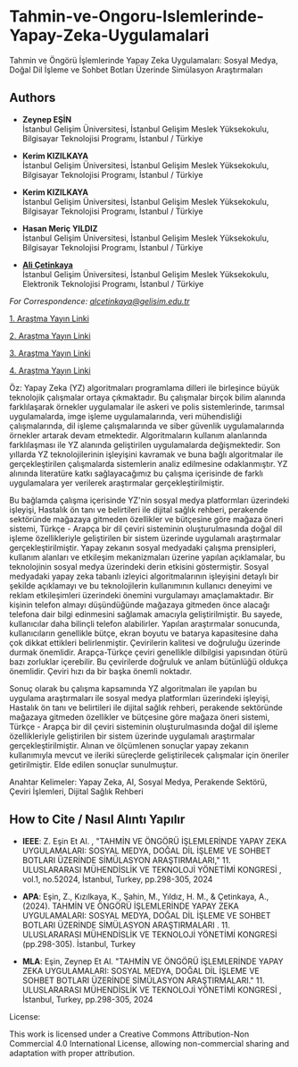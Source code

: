 # Tahmin-ve-Ongoru-Islemlerinde-Yapay-Zeka-Uygulamalari

Tahmin ve Öngörü İşlemlerinde Yapay Zeka Uygulamaları: Sosyal Medya, Doğal Dil İşleme ve Sohbet Botları Üzerinde Simülasyon Araştırmaları

## Authors

- **Zeynep EŞİN**  
  İstanbul Gelişim Üniversitesi, İstanbul Gelişim Meslek Yüksekokulu, Bilgisayar Teknolojisi Programı, İstanbul / Türkiye
  
- **Kerim KIZILKAYA**  
  İstanbul Gelişim Üniversitesi, İstanbul Gelişim Meslek Yüksekokulu, Bilgisayar Teknolojisi Programı, İstanbul / Türkiye

- **Kerim KIZILKAYA**  
  İstanbul Gelişim Üniversitesi, İstanbul Gelişim Meslek Yüksekokulu, Bilgisayar Teknolojisi Programı, İstanbul / Türkiye
  
- **Hasan Meriç YILDIZ**  
  İstanbul Gelişim Üniversitesi, İstanbul Gelişim Meslek Yüksekokulu, Bilgisayar Teknolojisi Programı, İstanbul / Türkiye

- [**Ali Çetinkaya**](https://scholar.google.com.tr/citations?user=XSEW-NcAAAAJ)  
  İstanbul Gelişim Üniversitesi, İstanbul Gelişim Meslek Yüksekokulu, Elektronik Teknolojisi Programı, İstanbul / Türkiye
  
*For Correspondence: alcetinkaya@gelisim.edu.tr*

[1. Araştma Yayın Linki](https://scholar.google.com.tr/citations?view_op=view_citation&hl=tr&user=XSEW-NcAAAAJ&sortby=pubdate&citation_for_view=XSEW-NcAAAAJ:7PzlFSSx8tAC)

[2. Araştma Yayın Linki](https://avesis.gelisim.edu.tr/yayin/b042e3b3-b6ab-471c-888e-f50b6ce1fae3/tahmin-ve-ongoru-islemlerinde-yapay-zeka-uygulamalari-sosyal-medya-dogal-dil-isleme-ve-sohbet-botlari-uzerinde-simulasyon-arastirmalari)

[3. Araştma Yayın Linki](https://www.researchgate.net/publication/379958684_TAHMIN_VE_ONGORU_ISLEMLERINDE_YAPAY_ZEKA_UYGULAMALARI_SOSYAL_MEDYA_DOGAL_DIL_ISLEME_VE_SOHBET_BOTLARI_UZERINDE_SIMULASYON_ARASTIRMALARI)

[4. Araştma Yayın Linki](https://www.instagram.com/p/C4k-F6mNcZb/)

Öz:
Yapay Zeka (YZ) algoritmaları programlama dilleri ile birleşince büyük teknolojik çalışmalar ortaya çıkmaktadır. Bu çalışmalar birçok bilim alanında farklılaşarak örnekler uygulamalar ile askeri ve polis sistemlerinde, tarımsal uygulamalarda, imge işleme uygulamalarında, veri mühendisliği çalışmalarında, dil işleme çalışmalarında ve siber güvenlik uygulamalarında örnekler artarak devam etmektedir. Algoritmaların kullanım alanlarında farklılaşması ile YZ alanında geliştirilen uygulamalarda değişmektedir. Son yıllarda YZ teknolojilerinin işleyişini kavramak ve buna bağlı algoritmalar ile gerçekleştirilen çalışmalarda sistemlerin analiz edilmesine odaklanmıştır. YZ alınında literatüre katkı sağlayacağımız bu çalışma içerisinde de farklı uygulamalara yer verilerek araştırmalar gerçekleştirilmiştir.

Bu bağlamda çalışma içerisinde YZ'nin sosyal medya platformları üzerindeki işleyişi, Hastalık ön tanı ve belirtileri ile dijital sağlık rehberi, perakende sektöründe mağazaya gitmeden özellikler ve bütçesine göre mağaza öneri sistemi, Türkçe - Arapça bir dil çeviri sisteminin oluşturulmasında doğal dil işleme özellikleriyle geliştirilen bir sistem üzerinde uygulamalı araştırmalar gerçekleştirilmiştir. Yapay zekanın sosyal medyadaki çalışma prensipleri, kullanım alanları ve etkileşim mekanizmaları üzerine yapılan açıklamalar, bu teknolojinin sosyal medya üzerindeki derin etkisini göstermiştir. Sosyal medyadaki yapay zeka tabanlı izleyici algoritmalarının işleyişini detaylı bir şekilde açıklamayı ve bu teknolojilerin kullanımının kullanıcı deneyimi ve reklam etkileşimleri üzerindeki önemini vurgulamayı amaçlamaktadır. Bir kişinin telefon almayı düşündüğünde mağazaya gitmeden önce alacağı telefona dair bilgi edinmesini sağlamak amacıyla geliştirilmiştir. Bu sayede, kullanıcılar daha bilinçli telefon alabilirler. Yapılan araştırmalar sonucunda, kullanıcıların genellikle bütçe, ekran boyutu ve batarya kapasitesine daha çok dikkat ettikleri belirlenmiştir. Çevirilerin kalitesi ve doğruluğu üzerinde durmak önemlidir. Arapça-Türkçe çeviri genellikle dilbilgisi yapısından ötürü bazı zorluklar içerebilir. Bu çevirilerde doğruluk ve anlam bütünlüğü oldukça önemlidir. Çeviri hızı da bir başka önemli noktadır.

Sonuç olarak bu çalışma kapsamında YZ algoritmaları ile yapılan bu uygulama araştırmaları ile sosyal medya platformları üzerindeki işleyişi, Hastalık ön tanı ve belirtileri ile dijital sağlık rehberi, perakende sektöründe mağazaya gitmeden özellikler ve bütçesine göre mağaza öneri sistemi, Türkçe - Arapça bir dil çeviri sisteminin oluşturulmasında doğal dil işleme özellikleriyle geliştirilen bir sistem üzerinde uygulamalı araştırmalar gerçekleştirilmiştir. Alınan ve ölçümlenen sonuçlar yapay zekanın kullanımıyla mevcut ve ileriki süreçlerde geliştirilecek çalışmalar için öneriler getirilmiştir. Elde edilen sonuçlar sunulmuştur.

Anahtar Kelimeler: Yapay Zeka, AI, Sosyal Medya, Perakende Sektörü, Çeviri İşlemleri, Dijital Sağlık Rehberi 

## How to Cite / Nasıl Alıntı Yapılır

- **IEEE**: Z.  Eşin Et Al. , "TAHMİN VE ÖNGÖRÜ İŞLEMLERİNDE YAPAY ZEKA UYGULAMALARI: SOSYAL MEDYA, DOĞAL DİL İŞLEME VE SOHBET BOTLARI ÜZERİNDE SİMÜLASYON ARAŞTIRMALARI,"  11. ULUSLARARASI MÜHENDİSLİK VE TEKNOLOJİ YÖNETİMİ KONGRESİ , vol.1, no.52024, İstanbul, Turkey, pp.298-305, 2024                

- **APA**: Eşin, Z., Kızılkaya, K., Şahin, M., Yıldız, H. M.,  & Çetinkaya, A., (2024).  TAHMİN VE ÖNGÖRÜ İŞLEMLERİNDE YAPAY ZEKA UYGULAMALARI: SOSYAL MEDYA, DOĞAL DİL İŞLEME VE SOHBET BOTLARI ÜZERİNDE SİMÜLASYON ARAŞTIRMALARI . 11. ULUSLARARASI MÜHENDİSLİK VE TEKNOLOJİ YÖNETİMİ KONGRESİ (pp.298-305). İstanbul, Turkey                

- **MLA**: Eşin, Zeynep Et Al.  "TAHMİN VE ÖNGÖRÜ İŞLEMLERİNDE YAPAY ZEKA UYGULAMALARI: SOSYAL MEDYA, DOĞAL DİL İŞLEME VE SOHBET BOTLARI ÜZERİNDE SİMÜLASYON ARAŞTIRMALARI."  11. ULUSLARARASI MÜHENDİSLİK VE TEKNOLOJİ YÖNETİMİ KONGRESİ , İstanbul, Turkey, pp.298-305, 2024

License:

This work is licensed under a Creative Commons Attribution-Non Commercial 4.0 International License, allowing non-commercial sharing and adaptation with proper attribution.
